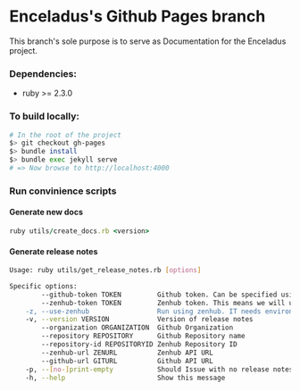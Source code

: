 # Enceladus's Github Pages branch

This branch's sole purpose is to serve as Documentation for the Enceladus project.

### Dependencies:
- ruby >= 2.3.0

### To build locally:
```bash
# In the root of the project
$> git checkout gh-pages
$> bundle install
$> bundle exec jekyll serve
# => Now browse to http://localhost:4000
```

### Run convinience scripts

#### Generate new docs
```ruby
ruby utils/create_docs.rb <version>
```

#### Generate release notes
```bash
Usage: ruby utils/get_release_notes.rb [options]

Specific options:
        --github-token TOKEN         Github token. Can be specified using environment variable GITHUB_TOKEN
        --zenhub-token TOKEN         Zenhub token. This means we will use Release object for release notes. You don't have to use --use-zenhub in case you use this. Can be specified using environment variable ZENHUB_TOKEN
    -z, --use-zenhub                 Run using zenhub. IT needs environment variable ZENHUB_TOKEN. If you use --zenhub-token option, you don't need to use this. This means we will use Release object for release notes.
    -v, --version VERSION            Version of release notes
        --organization ORGANIZATION  Github Organization
        --repository REPOSITORY      Github Repository name
        --repository-id REPOSITORYID Zenhub Repository ID
        --zenhub-url ZENURL          Zenhub API URL
        --github-url GITURL          Github API URL
    -p, --[no-]print-empty           Should Issue with no release notes comment be included in the output file
    -h, --help                       Show this message
```
